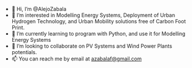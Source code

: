 - 👋 Hi, I’m @AlejoZabala
- 👀 I’m interested in Modelling Energy Systems, Deployment of Urban Hydrogen Technology, and Urban Mobility solutions free of Carbon Foot Print.
- 🌱 I’m currently learning to program with Python, and use it for Modelling Energy Systems
- 💞️ I’m looking to collaborate on PV Systems and Wind Power Plants potentials.
- 📫 You can reach me by email at azabalaf@gmail.com

<!---
AlejoZabala/AlejoZabala is a ✨ special ✨ repository because its `README.md` (this file) appears on your GitHub profile.
You can click the Preview link to take a look at your changes.
--->
